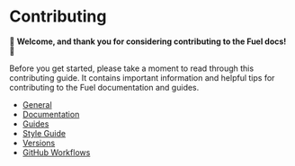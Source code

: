 
# Contributing

🌟 **Welcome, and thank you for considering contributing to the Fuel docs!** 🌟

Before you get started, please take a moment to read through this contributing guide.
It contains important information and helpful tips for contributing to the Fuel documentation and guides.

- [General](/docs/contributing/general)
- [Documentation](/docs/contributing/documentation)
- [Guides](/docs/contributing/guides)
- [Style Guide](/docs/contributing/style-guide)
- [Versions](/docs/contributing/versions)
- [GitHub Workflows](/docs/contributing/github-workflows)
